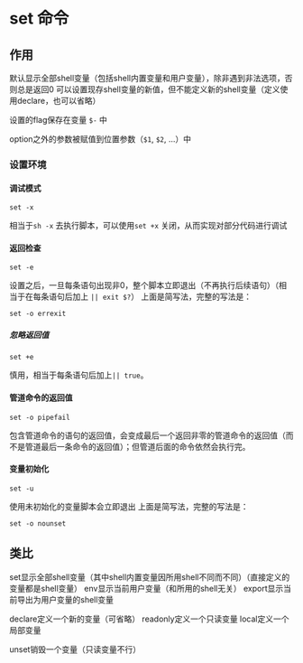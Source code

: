 # set 命令

## 作用
默认显示全部shell变量（包括shell内置变量和用户变量），除非遇到非法选项，否则总是返回0
可以设置现存shell变量的新值，但不能定义新的shell变量（定义使用declare，也可以省略）

设置的flag保存在变量 `$-` 中

option之外的参数被赋值到位置参数（`$1`, `$2`, ...）中

### 设置环境
#### 调试模式
```
set -x
```
相当于`sh -x` 去执行脚本，可以使用`set +x` 关闭，从而实现对部分代码进行调试

#### 返回检查
```
set -e
```
设置之后，一旦每条语句出现非0，整个脚本立即退出（不再执行后续语句）（相当于在每条语句后加上 `|| exit $?`）
上面是简写法，完整的写法是：
```
set -o errexit
```

##### 忽略返回值
```
set +e
```
慎用，相当于每条语句后加上`|| true`。

#### 管道命令的返回值
```
set -o pipefail
```
包含管道命令的语句的返回值，会变成最后一个返回非零的管道命令的返回值（而不是管道最后一条命令的返回值）；但管道后面的命令依然会执行完。

#### 变量初始化
```
set -u
```
使用未初始化的变量脚本会立即退出
上面是简写法，完整的写法是：
```
set -o nounset
```


## 类比
set显示全部shell变量（其中shell内置变量因所用shell不同而不同）（直接定义的变量都是shell变量）
env显示当前用户变量（和所用的shell无关）
export显示当前导出为用户变量的shell变量

declare定义一个新的变量（可省略）
readonly定义一个只读变量
local定义一个局部变量

unset销毁一个变量（只读变量不行）

